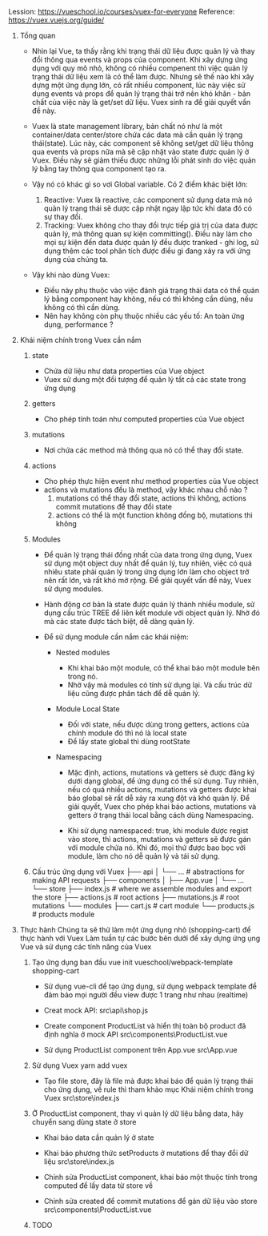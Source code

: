 Lession: https://vueschool.io/courses/vuex-for-everyone
Reference: https://vuex.vuejs.org/guide/

1. Tổng quan
	- Nhìn lại Vue, ta thấy rằng khi trạng thái dữ liệu được quản lý và thay đổi thông qua events và props của component. Khi xây dựng ứng dụng với quy mô nhỏ, không có nhiều compenent thì việc quản lý trạng thái dữ liệu xem là có thể làm được. Nhưng sẽ thế nào khi xây dựng một ứng dụng lớn, có rất nhiều component, lúc này việc sử dụng events và props để quản lý trạng thái trở nên khó khăn - bản chất của việc này là get/set dữ liệu. Vuex sinh ra để giải quyết vấn đề này.
	
	- Vuex là state management library, bản chất nó như là một container/data center/store chứa các data mà cần quản lý trạng thái(state). Lúc này, các component sẽ không set/get dữ liệu thông qua events và props nữa mà sẽ cập nhật vào state được quản lý ở Vuex. Điều này sẽ giảm thiểu được những lỗi phát sinh do việc quản lý bằng tay thông qua component tạo ra.
	
	- Vậy nó có khác gì so vơi Global variable. Có 2 điểm khác biệt lớn:
		1. Reactive: Vuex là reactive, các component sử dụng data mà nó quản lý trạng thái sẽ dược cập nhật ngay lập tức khi data đó có sự thay đổi.
		2. Tracking: Vuex không cho thay đổi trực tiếp giá trị của data được quản lý, mà thông quan sự kiện committing(). Điều này làm cho mọi sự kiện đến data được quản lý đều được tranked - ghi log, sử dụng thêm các tool phân tích được điều gì đang xảy ra với ứng dụng của chúng ta.

	- Vậy khi nào dùng Vuex:
		- Điều này phụ thuộc vào việc đánh giá trạng thái data có thể quản lý bằng component hay không, nếu có thì không cần dùng, nếu không có thì cần dùng.
		- Nên hay không còn phụ thuộc nhiều các yếu tố: An toàn ứng dụng, performance ?

2. Khái niệm chính trong Vuex cần nắm
	1. state 					
		- Chứa dữ liệu như data properties của Vue object
		- Vuex sử dung một đối tượng để quản lý tất cả các state trong ứng dụng

	2. getters					
		- Cho phép tính toán như computed properties của Vue object

	3. mutations				
		- Nơi chứa các method mà thông qua nó có thể thay đổi state.

	4. actions					
		- Cho phép thực hiện event như method properties của Vue object
		- actions và mutations đều là method, vậy khác nhau chỗ nào ?
			1. mutations có thể thay đổi state, actions thì không, actions commit mutations để thay đổi state
			2. actions có thể là một function không đồng bộ, mutations thì không

	5. Modules
		- Để quản lý trạng thái đồng nhất của data trong ứng dụng, Vuex sử dụng một object duy nhất để quản lý, tuy nhiên, việc có quá nhiêu state phải quản lý trong ứng dụng lớn làm cho object trở nên rất lớn, và rất khó mở rộng. Để giải quyết vấn đề này, Vuex sử dụng modules.
		
		- Hành động cơ bản là state được quản lý thành nhiều module, sử dụng cấu trúc TREE để liên kết module với object quản lý. Nhờ đó mà các state được tách biệt, dễ dàng quản lý.

		- Để sử dụng module cần nắm các khái niệm:
			- Nested modules
				- Khi khai báo một module, có thể khai báo một module bên trong nó.
				- Nhờ vậy mà modules có tính sử dụng lại. Và cấu trúc dữ liệu cũng được phân tách để dễ quản lý.

			- Module Local State
				- Đối với state, nếu được dùng trong getters, actions của chính module đó thì nó là local state
				- Để lấy state global thì dùng rootState

			- Namespacing
				- Mặc định, actions, mutations và getters sẽ được đăng ký dưới dạng global, để ứng dụng có thể sử dụng. Tuy nhiên, nếu có quá nhiều actions, mutations và getters được khai báo global sẽ rất dễ xảy ra xung đột và khó quản lý. Để giải quyết, Vuex cho phép khai báo actions, mutations và getters ở trạng thái local bằng cách dùng Namespacing.

				- Khi sử dụng namespaced: true, khi module được regist vào store, thì actions, mutations và getters sẽ được gán với module chứa nó. Khi đó, mọi thứ được bao bọc vởi module, làm cho nó dễ quản lý và tái sử dụng.

	6. Cấu trúc ứng dụng với Vuex
			├── api
			│   └── ... # abstractions for making API requests
			├── components
			│   ├── App.vue
			│   └── ...
			└── store
    			├── index.js          # where we assemble modules and export the store
    			├── actions.js        # root actions
    			├── mutations.js      # root mutations
    			└── modules
        			├── cart.js       # cart module
        			└── products.js   # products module

3. Thực hành
	Chúng ta sẽ thử làm một ứng dụng nhỏ (shopping-cart) để thực hành với Vuex
	Làm tuần tự các bước bên dưới để xây dựng ứng ụng Vue và sử dụng các tính năng của Vuex

	1. Tạo ứng dụng ban đầu
		vue init vueschool/webpack-template shopping-cart
		
		- Sử dụng vue-cli để tạo ứng dụng, sử dụng webpack template để đảm bảo mọi người đều view được 1 trang như nhau (realtime) 

		- Creat mock API: 
			src\api\shop.js

		- Create component ProductList và hiển thị toàn bộ product đã định nghĩa ở mock API
			src\components\ProductList.vue

		- Sử dụng ProductList component trên App.vue
			src\App.vue

	2. Sử dụng Vuex 
		yarn add vuex

		- Tạo file store, đây là file mà được khai báo để quản lý trạng thái cho ứng dụng, về rule thì tham khảo mục Khái niệm chính trong Vuex
		src\store\index.js

	3. Ở ProductList component, thay vì quản lý dữ liệu bằng data, hãy chuyển sang dùng state ở store
		- Khai báo data cần quản lý ở state
		- Khai báo phương thức setProducts ở mutations để thay đổi dữ liệu
			src\store\index.js

		- Chỉnh sửa ProductList component, khai báo một thuộc tính trong computed để lấy data từ store về
		- Chỉnh sửa created để commit mutations để gán dữ liệu vào store
			src\components\ProductList.vue

	4. TODO

